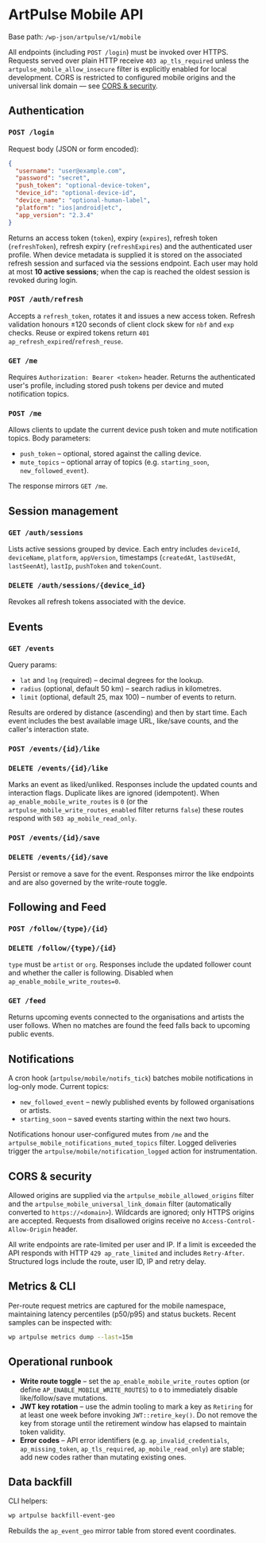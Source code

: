 # ArtPulse Mobile API

Base path: `/wp-json/artpulse/v1/mobile`

All endpoints (including `POST /login`) must be invoked over HTTPS. Requests served over plain HTTP receive `403 ap_tls_required` unless the `artpulse_mobile_allow_insecure` filter is explicitly enabled for local development. CORS is restricted to configured mobile origins and the universal link domain — see [CORS & security](#cors--security).

## Authentication

### `POST /login`

Request body (JSON or form encoded):

```json
{
  "username": "user@example.com",
  "password": "secret",
  "push_token": "optional-device-token",
  "device_id": "optional-device-id",
  "device_name": "optional-human-label",
  "platform": "ios|android|etc",
  "app_version": "2.3.4"
}
```

Returns an access token (`token`), expiry (`expires`), refresh token (`refreshToken`), refresh expiry (`refreshExpires`) and the authenticated user profile. When device metadata is supplied it is stored on the associated refresh session and surfaced via the sessions endpoint. Each user may hold at most **10 active sessions**; when the cap is reached the oldest session is revoked during login.

### `POST /auth/refresh`

Accepts a `refresh_token`, rotates it and issues a new access token. Refresh validation honours ±120 seconds of client clock skew for `nbf` and `exp` checks. Reuse or expired tokens return `401 ap_refresh_expired`/`refresh_reuse`.

### `GET /me`

Requires `Authorization: Bearer <token>` header. Returns the authenticated user's profile, including stored push tokens per device and muted notification topics.

### `POST /me`

Allows clients to update the current device push token and mute notification topics. Body parameters:

- `push_token` – optional, stored against the calling device.
- `mute_topics` – optional array of topics (e.g. `starting_soon`, `new_followed_event`).

The response mirrors `GET /me`.

## Session management

### `GET /auth/sessions`

Lists active sessions grouped by device. Each entry includes `deviceId`, `deviceName`, `platform`, `appVersion`, timestamps (`createdAt`, `lastUsedAt`, `lastSeenAt`), `lastIp`, `pushToken` and `tokenCount`.

### `DELETE /auth/sessions/{device_id}`

Revokes all refresh tokens associated with the device.

## Events

### `GET /events`

Query params:

- `lat` and `lng` (required) – decimal degrees for the lookup.
- `radius` (optional, default 50 km) – search radius in kilometres.
- `limit` (optional, default 25, max 100) – number of events to return.

Results are ordered by distance (ascending) and then by start time. Each event includes the best available image URL, like/save counts, and the caller's interaction state.

### `POST /events/{id}/like`
### `DELETE /events/{id}/like`

Marks an event as liked/unliked. Responses include the updated counts and interaction flags. Duplicate likes are ignored (idempotent). When `ap_enable_mobile_write_routes` is `0` (or the `artpulse_mobile_write_routes_enabled` filter returns `false`) these routes respond with `503 ap_mobile_read_only`.

### `POST /events/{id}/save`
### `DELETE /events/{id}/save`

Persist or remove a save for the event. Responses mirror the like endpoints and are also governed by the write-route toggle.

## Following and Feed

### `POST /follow/{type}/{id}`
### `DELETE /follow/{type}/{id}`

`type` must be `artist` or `org`. Responses include the updated follower count and whether the caller is following. Disabled when `ap_enable_mobile_write_routes=0`.

### `GET /feed`

Returns upcoming events connected to the organisations and artists the user follows. When no matches are found the feed falls back to upcoming public events.

## Notifications

A cron hook (`artpulse/mobile/notifs_tick`) batches mobile notifications in log-only mode. Current topics:

- `new_followed_event` – newly published events by followed organisations or artists.
- `starting_soon` – saved events starting within the next two hours.

Notifications honour user-configured mutes from `/me` and the `artpulse_mobile_notifications_muted_topics` filter. Logged deliveries trigger the `artpulse/mobile/notification_logged` action for instrumentation.

## CORS & security

Allowed origins are supplied via the `artpulse_mobile_allowed_origins` filter and the `artpulse_mobile_universal_link_domain` filter (automatically converted to `https://<domain>`). Wildcards are ignored; only HTTPS origins are accepted. Requests from disallowed origins receive no `Access-Control-Allow-Origin` header.

All write endpoints are rate-limited per user and IP. If a limit is exceeded the API responds with HTTP `429 ap_rate_limited` and includes `Retry-After`. Structured logs include the route, user ID, IP and retry delay.

## Metrics & CLI

Per-route request metrics are captured for the mobile namespace, maintaining latency percentiles (p50/p95) and status buckets. Recent samples can be inspected with:

```bash
wp artpulse metrics dump --last=15m
```

## Operational runbook

- **Write route toggle** – set the `ap_enable_mobile_write_routes` option (or define `AP_ENABLE_MOBILE_WRITE_ROUTES`) to `0` to immediately disable like/follow/save mutations.
- **JWT key rotation** – use the admin tooling to mark a key as `Retiring` for at least one week before invoking `JWT::retire_key()`. Do not remove the key from storage until the retirement window has elapsed to maintain token validity.
- **Error codes** – API error identifiers (e.g. `ap_invalid_credentials`, `ap_missing_token`, `ap_tls_required`, `ap_mobile_read_only`) are stable; add new codes rather than mutating existing ones.

## Data backfill

CLI helpers:

```bash
wp artpulse backfill-event-geo
```

Rebuilds the `ap_event_geo` mirror table from stored event coordinates.
